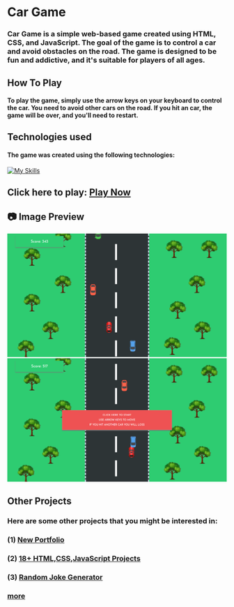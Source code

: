 # Car Game

### Car Game is a simple web-based game created using HTML, CSS, and JavaScript. The goal of the game is to control a car and avoid obstacles on the road. The game is designed to be fun and addictive, and it's suitable for players of all ages.

## How To Play
#### To play the game, simply use the arrow keys on your keyboard to control the car. You need to avoid other cars on the road. If you hit an car, the game will be over, and you'll need to restart.

## Technologies used
#### The game was created using the following technologies:
[![My Skills](https://skillicons.dev/icons?i=html,css,javascript&perline=3)](https://github.com/SahilAtahar/Car-Game)

## Click here to play: [Play Now](https://sahilatahar.github.io/Car-Game/)

## :camera: Image Preview
<img src="./images/preview1.png" alt="preview1">
<img src="./images/preview2.png" alt="preview2">

## Other Projects
### Here are some other projects that you might be interested in:
### (1) [New Portfolio](https://github.com/SahilAtahar/newportfolio)
### (2) [18+ HTML,CSS,JavaScript Projects](https://github.com/SahilAtahar/HTML-CSS-JavaScript)
### (3) [Random Joke Generator](https://github.com/SahilAtahar/Random-Joke-Generator)
### [more](https://github.com/SahilAtahar)
